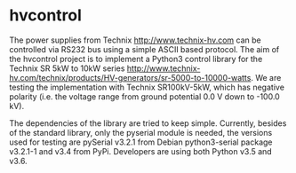 # hvcontrol

The power supplies from Technix http://www.technix-hv.com can be
controlled via RS232 bus using a simple ASCII based protocol.  The aim
of the hvcontrol project is to implement a Python3 control library for
the Technix SR 5kW to 10kW series
http://www.technix-hv.com/technix/products/HV-generators/sr-5000-to-10000-watts.
We are testing the implementation with Technix SR100kV-5kW, which has
negative polarity (i.e. the voltage range from ground potential 0.0 V
down to -100.0 kV).

The dependencies of the library are tried to keep simple.  Currently,
besides of the standard library, only the pyserial module is needed,
the versions used for testing are pySerial v3.2.1 from Debian
python3-serial package v3.2.1-1 and v3.4 from PyPi.  Developers are
using both Python v3.5 and v3.6.
